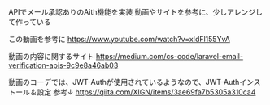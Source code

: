 APIでメール承認ありのAith機能を実装
動画やサイトを参考に、少しアレンジして作っている

この動画を参考に
https://www.youtube.com/watch?v=xIdFl155YvA

動画の内容に関するサイト
https://medium.com/cs-code/laravel-email-verification-apis-9c9e8a46ab03



動画のコーデでは、JWT-Authが使用されているようなので、JWT-Authインストール＆設定
参考↓
https://qiita.com/XIGN/items/3ae69fa7b5305a310ca4